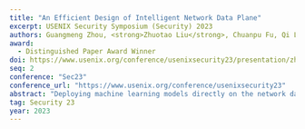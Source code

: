 ```yaml
---
title: "An Efficient Design of Intelligent Network Data Plane"
excerpt: USENIX Security Symposium (Security) 2023
authors: Guangmeng Zhou, <strong>Zhuotao Liu</strong>, Chuanpu Fu, Qi Li, Ke Xu
award: 
  - Distinguished Paper Award Winner
doi: https://www.usenix.org/conference/usenixsecurity23/presentation/zhou-guangmeng
seq: 2
conference: "Sec23"
conference_url: "https://www.usenix.org/conference/usenixsecurity23"
abstract: "Deploying machine learning models directly on the network data plane enables intelligent traffic analysis at line-speed using data-driven models rather than predefined protocols. Such a capability, referred to as Intelligent Data Plane (IDP), may potentially transform a wide range of networking designs. The emerging programmable switches provide crucial hardware support to realize IDP. Prior art in this regard is divided into two major categories: (i) focusing on extract useful flow information from the data plane, while placing the learning-based traffic analysis on the control plane; and (ii) taking a step further to embed learning models into the data plane, while failing to use flow-level features that are critical to achieve high learning accuracies. In this paper, we propose NetBeacon to advance the state-of-the-art in both model accuracy and model deployment efficiency. In particular, NetBeacon proposes a multi-phase sequential model architecture to perform dynamic packet analysis at different phases of a flow as it proceeds, by incorporating flow-level features that are computable at line-speed to boost learning accuracies. Further, NetBeacon designs efficient model representation mechanisms to address the table entry explosion problem when deploying tree-based models on the network data plane. Finally, NetBeacon hardens its scalability for handling concurrent flows via multiple tightly-coupled designs for managing stateful storage used to store per-flow state. We implement a prototype of NetBeacon and extensively evaluate its performance over multiple traffic analysis tasks."
tag: Security 23
year: 2023
---
```

